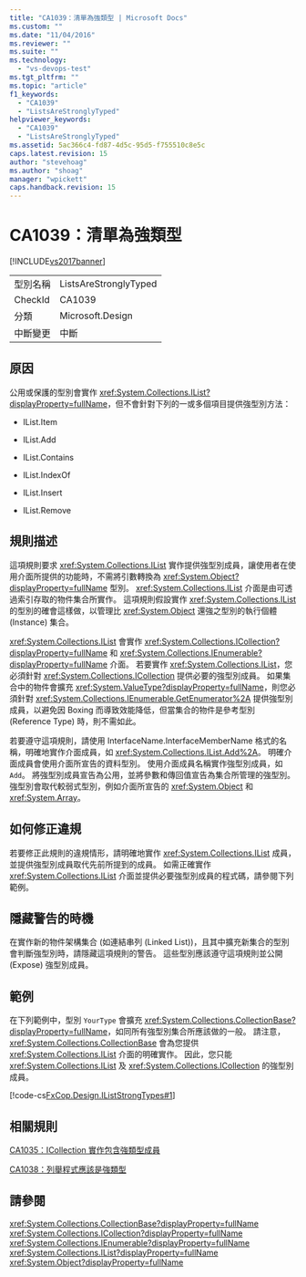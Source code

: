```yaml
---
title: "CA1039：清單為強類型 | Microsoft Docs"
ms.custom: ""
ms.date: "11/04/2016"
ms.reviewer: ""
ms.suite: ""
ms.technology: 
  - "vs-devops-test"
ms.tgt_pltfrm: ""
ms.topic: "article"
f1_keywords: 
  - "CA1039"
  - "ListsAreStronglyTyped"
helpviewer_keywords: 
  - "CA1039"
  - "ListsAreStronglyTyped"
ms.assetid: 5ac366c4-fd87-4d5c-95d5-f755510c8e5c
caps.latest.revision: 15
author: "stevehoag"
ms.author: "shoag"
manager: "wpickett"
caps.handback.revision: 15
---
```

# CA1039：清單為強類型
[!INCLUDE[vs2017banner](../code-quality/includes/vs2017banner.md)]

|||  
|-|-|  
|型別名稱|ListsAreStronglyTyped|  
|CheckId|CA1039|  
|分類|Microsoft.Design|  
|中斷變更|中斷|  
  
## 原因  
 公用或保護的型別會實作 <xref:System.Collections.IList?displayProperty=fullName>，但不會針對下列的一或多個項目提供強型別方法：  
  
-   IList.Item  
  
-   IList.Add  
  
-   IList.Contains  
  
-   IList.IndexOf  
  
-   IList.Insert  
  
-   IList.Remove  
  
## 規則描述  
 這項規則要求 <xref:System.Collections.IList> 實作提供強型別成員，讓使用者在使用介面所提供的功能時，不需將引數轉換為 <xref:System.Object?displayProperty=fullName> 型別。  <xref:System.Collections.IList> 介面是由可透過索引存取的物件集合所實作。  這項規則假設實作 <xref:System.Collections.IList> 的型別的確會這樣做，以管理比 <xref:System.Object> 還強之型別的執行個體 \(Instance\) 集合。  
  
 <xref:System.Collections.IList> 會實作 <xref:System.Collections.ICollection?displayProperty=fullName> 和 <xref:System.Collections.IEnumerable?displayProperty=fullName> 介面。  若要實作 <xref:System.Collections.IList>，您必須針對 <xref:System.Collections.ICollection> 提供必要的強型別成員。  如果集合中的物件會擴充 <xref:System.ValueType?displayProperty=fullName>，則您必須針對 <xref:System.Collections.IEnumerable.GetEnumerator%2A> 提供強型別成員，以避免因 Boxing 而導致效能降低，但當集合的物件是參考型別 \(Reference Type\) 時，則不需如此。  
  
 若要遵守這項規則，請使用 InterfaceName.InterfaceMemberName 格式的名稱，明確地實作介面成員，如 <xref:System.Collections.IList.Add%2A>。  明確介面成員會使用介面所宣告的資料型別。  使用介面成員名稱實作強型別成員，如 `Add`。  將強型別成員宣告為公用，並將參數和傳回值宣告為集合所管理的強型別。  強型別會取代較弱式型別，例如介面所宣告的 <xref:System.Object> 和 <xref:System.Array>。  
  
## 如何修正違規  
 若要修正此規則的違規情形，請明確地實作 <xref:System.Collections.IList> 成員，並提供強型別成員取代先前所提到的成員。  如需正確實作 <xref:System.Collections.IList> 介面並提供必要強型別成員的程式碼，請參閱下列範例。  
  
## 隱藏警告的時機  
 在實作新的物件架構集合 \(如連結串列 \(Linked List\)\)，且其中擴充新集合的型別會判斷強型別時，請隱藏這項規則的警告。  這些型別應該遵守這項規則並公開 \(Expose\) 強型別成員。  
  
## 範例  
 在下列範例中，型別 `YourType` 會擴充 <xref:System.Collections.CollectionBase?displayProperty=fullName>，如同所有強型別集合所應該做的一般。  請注意，<xref:System.Collections.CollectionBase> 會為您提供 <xref:System.Collections.IList> 介面的明確實作。  因此，您只能 <xref:System.Collections.IList> 及 <xref:System.Collections.ICollection> 的強型別成員。  
  
 [!code-cs[FxCop.Design.IListStrongTypes#1](../code-quality/codesnippet/CSharp/ca1039-lists-are-strongly-typed_1.cs)]  
  
## 相關規則  
 [CA1035：ICollection 實作包含強類型成員](../code-quality/ca1035-icollection-implementations-have-strongly-typed-members.md)  
  
 [CA1038：列舉程式應該是強類型](../code-quality/ca1038-enumerators-should-be-strongly-typed.md)  
  
## 請參閱  
 <xref:System.Collections.CollectionBase?displayProperty=fullName>   
 <xref:System.Collections.ICollection?displayProperty=fullName>   
 <xref:System.Collections.IEnumerable?displayProperty=fullName>   
 <xref:System.Collections.IList?displayProperty=fullName>   
 <xref:System.Object?displayProperty=fullName>